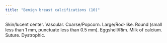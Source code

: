 ```yaml
---
title: "Benign breast calcifications (10)"
---
```

Skin/lucent center. Vascular. Coarse/Popcorn. Large/Rod-like. Round (small less than 1 mm, punctuate less than 0.5 mm). Eggshell/Rim. Milk of calcium. Suture. Dystrophic.

